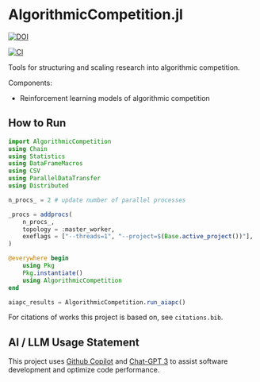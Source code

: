 # AlgorithmicCompetition.jl

[![DOI](https://zenodo.org/badge/570286360.svg)](https://zenodo.org/badge/latestdoi/570286360)

[![CI](https://github.com/jeremiahpslewis/AlgorithmicCompetition.jl/actions/workflows/CI.yml/badge.svg?branch=main)](https://github.com/jeremiahpslewis/AlgorithmicCompetition.jl/actions/workflows/CI.yml)

Tools for structuring and scaling research into algorithmic competition.

Components:

- Reinforcement learning models of algorithmic competition

## How to Run

```julia
import AlgorithmicCompetition
using Chain
using Statistics
using DataFrameMacros
using CSV
using ParallelDataTransfer
using Distributed

n_procs_ = 2 # update number of parallel processes

_procs = addprocs(
    n_procs_,
    topology = :master_worker,
    exeflags = ["--threads=1", "--project=$(Base.active_project())"],
)

@everywhere begin
    using Pkg
    Pkg.instantiate()
    using AlgorithmicCompetition
end

aiapc_results = AlgorithmicCompetition.run_aiapc()
```

For citations of works this project is based on, see `citations.bib`.

## AI / LLM Usage Statement

This project uses [Github Copilot](https://github.com/features/copilot) and [Chat-GPT 3](https://chat.openai.com) to assist software development and optimize code performance.

